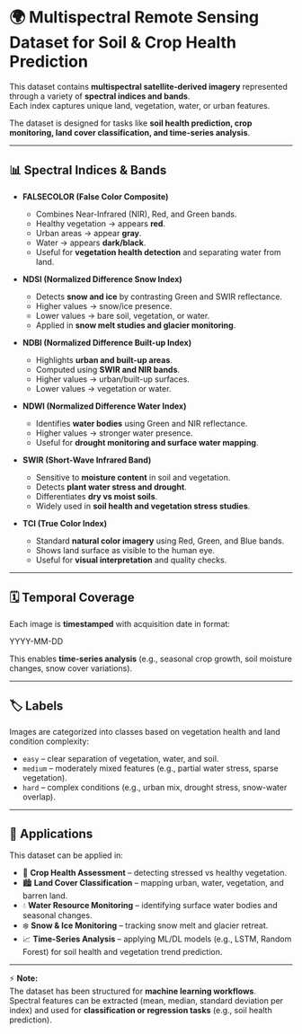 # 🌍 Multispectral Remote Sensing Dataset for Soil & Crop Health Prediction

This dataset contains **multispectral satellite-derived imagery** represented through a variety of **spectral indices and bands**.  
Each index captures unique land, vegetation, water, or urban features.  

The dataset is designed for tasks like **soil health prediction, crop monitoring, land cover classification, and time-series analysis**.

---

## 📊 Spectral Indices & Bands

- **FALSECOLOR (False Color Composite)**  
  - Combines Near-Infrared (NIR), Red, and Green bands.  
  - Healthy vegetation → appears **red**.  
  - Urban areas → appear **gray**.  
  - Water → appears **dark/black**.  
  - Useful for **vegetation health detection** and separating water from land.  

- **NDSI (Normalized Difference Snow Index)**  
  - Detects **snow and ice** by contrasting Green and SWIR reflectance.  
  - Higher values → snow/ice presence.  
  - Lower values → bare soil, vegetation, or water.  
  - Applied in **snow melt studies and glacier monitoring**.  

- **NDBI (Normalized Difference Built-up Index)**  
  - Highlights **urban and built-up areas**.  
  - Computed using **SWIR and NIR bands**.  
  - Higher values → urban/built-up surfaces.  
  - Lower values → vegetation or water.  

- **NDWI (Normalized Difference Water Index)**  
  - Identifies **water bodies** using Green and NIR reflectance.  
  - Higher values → stronger water presence.  
  - Useful for **drought monitoring and surface water mapping**.  

- **SWIR (Short-Wave Infrared Band)**  
  - Sensitive to **moisture content** in soil and vegetation.  
  - Detects **plant water stress and drought**.  
  - Differentiates **dry vs moist soils**.  
  - Widely used in **soil health and vegetation stress studies**.  

- **TCI (True Color Index)**  
  - Standard **natural color imagery** using Red, Green, and Blue bands.  
  - Shows land surface as visible to the human eye.  
  - Useful for **visual interpretation** and quality checks.  

---

## 🗓️ Temporal Coverage

Each image is **timestamped** with acquisition date in format:  

YYYY-MM-DD


This enables **time-series analysis** (e.g., seasonal crop growth, soil moisture changes, snow cover variations).

---

## 🏷️ Labels

Images are categorized into classes based on vegetation health and land condition complexity:  

- `easy` – clear separation of vegetation, water, and soil.  
- `medium` – moderately mixed features (e.g., partial water stress, sparse vegetation).  
- `hard` – complex conditions (e.g., urban mix, drought stress, snow-water overlap).  

---

## 🎯 Applications

This dataset can be applied in:  

- 🌱 **Crop Health Assessment** – detecting stressed vs healthy vegetation.  
- 🏙️ **Land Cover Classification** – mapping urban, water, vegetation, and barren land.  
- 💧 **Water Resource Monitoring** – identifying surface water bodies and seasonal changes.  
- ❄️ **Snow & Ice Monitoring** – tracking snow melt and glacier retreat.  
- 📈 **Time-Series Analysis** – applying ML/DL models (e.g., LSTM, Random Forest) for soil health and vegetation trend prediction.  

---

⚡ **Note:**  
The dataset has been structured for **machine learning workflows**.  
Spectral features can be extracted (mean, median, standard deviation per index) and used for **classification or regression tasks** (e.g., soil health prediction).
